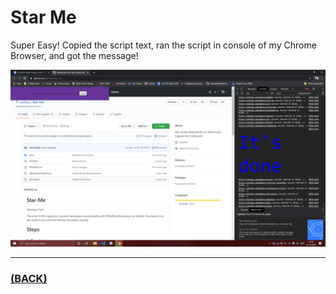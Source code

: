 # Star Me
Super Easy! Copied the script text, ran the script in console of my Chrome Browser, and got the message!

![](https://github.com/theamankumarsingh/amfoss-tasks/blob/main/task-1/screenshot.png?raw=true)

---

### [(BACK)](https://github.com/theamankumarsingh/amfoss-tasks)
